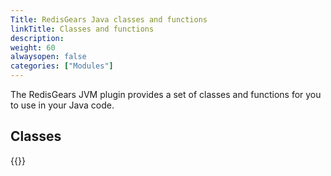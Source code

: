 ```yaml
---
Title: RedisGears Java classes and functions
linkTitle: Classes and functions
description:
weight: 60
alwaysopen: false
categories: ["Modules"]
---
```


The RedisGears JVM plugin provides a set of classes and functions for you to use in your Java code.

## Classes

{{<table-children columnNames="Class,Description" columnSources="LinkTitle,Description" enableLinks="LinkTitle">}}